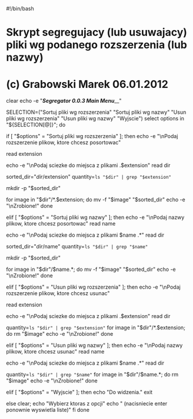 #!/bin/bash
# Skrypt segregujacy (lub usuwajacy) pliki wg podanego rozszerzenia (lub nazwy)
# (c) Grabowski Marek 06.01.2012
clear
echo -e "_________________Segregator 0.0.3 Main Menu___________________"

SELECTION=("Sortuj pliki wg rozszerzenia" "Sortuj pliki wg nazwy" "Usun pliki wg rozszerzenia" "Usun pliki wg nazwy"  "Wyjscie")
select options in "${SELECTION[@]}"; do

if [ "$options" = "Sortuj pliki wg rozszerzenia" ]; then
echo -e "\nPodaj rozszerzenie plikow, ktore chcesz posortowac"

read extension

echo -e "\nPodaj sciezke do miejsca z plikami .$extension"
read dir
 
sorted_dir="$dir/$extension"
quantity=`ls "$dir" | grep "$extension"`

mkdir -p "$sorted_dir"

for image in "$dir"/*.$extension; do 
mv -f "$image" "$sorted_dir"
echo -e "\nZrobione!"
done

elif [ "$options" = "Sortuj pliki wg nazwy" ]; then
echo -e "\nPodaj nazwy plikow, ktore chcesz posortowac"
read name

echo -e "\nPodaj sciezke do miejsca z plikami $name .*"
read dir

sorted_dir="$dir/$name"
quantity=`ls "$dir" | grep "$name"`

mkdir -p "$sorted_dir"

for image in "$dir"/$name.*; do
mv -f "$image" "$sorted_dir"
echo -e "\nZrobione!"
done

elif [ "$options" = "Usun pliki wg rozszerzenia" ]; then
echo -e "\nPodaj rozszerzenie plikow, ktore chcesz usunac"

read extension

echo -e "\nPodaj sciezke do miejsca z plikami .$extension"
read dir

quantity=`ls "$dir" | grep "$extension"`
for image in "$dir"/*.$extension; do
rm  "$image" 
echo -e "\nZrobione!"
done


elif [ "$options" = "Usun pliki wg nazwy" ]; then
echo -e "\nPodaj nazwy plikow, ktore chcesz usunac"
read name

echo -e "\nPodaj sciezke do miejsca z plikami $name .*"
read dir

quantity=`ls "$dir" | grep "$name"`
for image in "$dir"/$name.*; do
rm  "$image"
echo -e "\nZrobione!"
 done

elif [ "$options" = "Wyjscie" ]; then
        echo "Do widzenia."
    exit

else
    clear;
    echo "Wybierz ktoras z opcji"
echo " (nacisniecie enter ponownie wyswietla liste)"
fi
done
